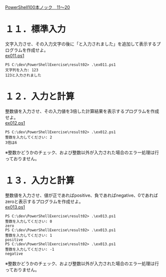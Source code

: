 [PowerShell100本ノック　11～20](https://note.com/mahalo_/n/n7d0986e9eca3)   

# １１．標準入力
文字入力させ、その入力文字の後に「と入力されました」を追加して表示するプログラムを作成せよ。  
[ex011.ps1](ex011.ps1)
```
PS C:\dev\PowerShellExercise\result02> .\ex011.ps1
文字列を入力: 123
123と入力されました
```

# １２．入力と計算
整数値を入力させ、その入力値を3倍した計算結果を表示するプログラムを作成せよ。  
[ex012.ps1](ex012.ps1)
```
PS C:\dev\PowerShellExercise\result02> .\ex012.ps1
整数を入力してください: 2
3倍は6
```
※整数かどうかのチェック、および整数以外が入力された場合のエラー処理は行っておりません。

# １３．入力と計算
整数値を入力させ、値が正であればpositive、負であればnegative、0であればzeroと表示するプログラムを作成せよ。  
[ex013.ps1](ex013.ps1)
```
PS C:\dev\PowerShellExercise\result02> .\ex013.ps1
整数を入力してください: 0
zero
PS C:\dev\PowerShellExercise\result02> .\ex013.ps1
整数を入力してください: 1
positive
PS C:\dev\PowerShellExercise\result02> .\ex013.ps1
整数を入力してください: -1
negative
```
※整数かどうかのチェック、および整数以外が入力された場合のエラー処理は行っておりません。